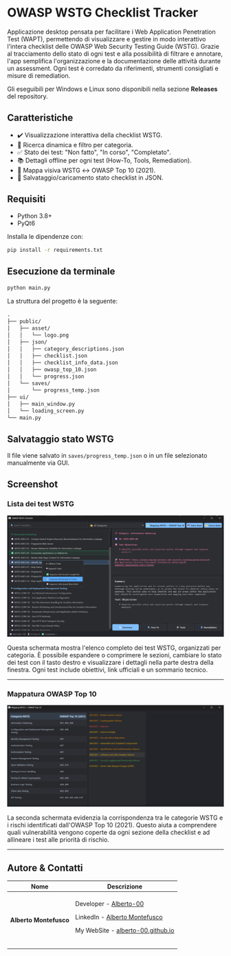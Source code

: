 # OWASP WSTG Checklist Tracker

Applicazione desktop pensata per facilitare i Web Application Penetration Test (WAPT), permettendo di visualizzare e gestire in modo interattivo l'intera checklist delle OWASP Web Security Testing Guide (WSTG). Grazie al tracciamento dello stato di ogni test e alla possibilità di filtrare e annotare, l'app semplifica l'organizzazione e la documentazione delle attività durante un assessment. Ogni test è corredato da riferimenti, strumenti consigliati e misure di remediation.

Gli eseguibili per Windows e Linux sono disponibili nella sezione **Releases** del repository.

## Caratteristiche

* ✔️ Visualizzazione interattiva della checklist WSTG.
* 🔎 Ricerca dinamica e filtro per categoria.
* ✅ Stato dei test: "Non fatto", "In corso", "Completato".
* 📚 Dettagli offline per ogni test (How-To, Tools, Remediation).
* 🧩 Mappa visiva WSTG ↔ OWASP Top 10 (2021).
* 💾 Salvataggio/caricamento stato checklist in JSON.

## Requisiti

* Python 3.8+
* PyQt6

Installa le dipendenze con:

```bash
pip install -r requirements.txt
```

## Esecuzione da terminale

```bash
python main.py
```

La struttura del progetto è la seguente:

```
.
├── public/
│   ├── asset/
│   │   └── logo.png
│   ├── json/
│   │   ├── category_descriptions.json
│   │   ├── checklist.json
│   │   ├── checklist_info_data.json
│   │   ├── owasp_top_10.json
│   │   └── progress.json
│   └── saves/
│       └── progress_temp.json
├── ui/
│   ├── main_window.py
│   └── loading_screen.py
└── main.py
```

## Salvataggio stato WSTG

Il file viene salvato in `saves/progress_temp.json` o in un file selezionato manualmente via GUI.

## Screenshot

### Lista dei test WSTG

![screenshot](screen/page_1.png)

Questa schermata mostra l'elenco completo dei test WSTG, organizzati per categoria. È possibile espandere o comprimere le sezioni, cambiare lo stato dei test con il tasto destro e visualizzare i dettagli nella parte destra della finestra. Ogni test include obiettivi, link ufficiali e un sommario tecnico.

---

### Mappatura OWASP Top 10

![screenshot](screen/page_2.png)

La seconda schermata evidenzia la corrispondenza tra le categorie WSTG e i rischi identificati dall'OWASP Top 10 (2021). Questo aiuta a comprendere quali vulnerabilità vengono coperte da ogni sezione della checklist e ad allineare i test alle priorità di rischio.

---

## Autore & Contatti

| Nome | Descrizione |
| --- | --- |
| <p dir="auto"><strong>Alberto Montefusco</strong> |<br>Developer - <a href="https://github.com/Alberto-00">Alberto-00</a></p><p dir="auto">LinkedIn - <a href="https://www.linkedin.com/in/alberto-montefusco">Alberto Montefusco</a></p><p dir="auto">My WebSite - <a href="https://alberto-00.github.io/">alberto-00.github.io</a></p><br>|
